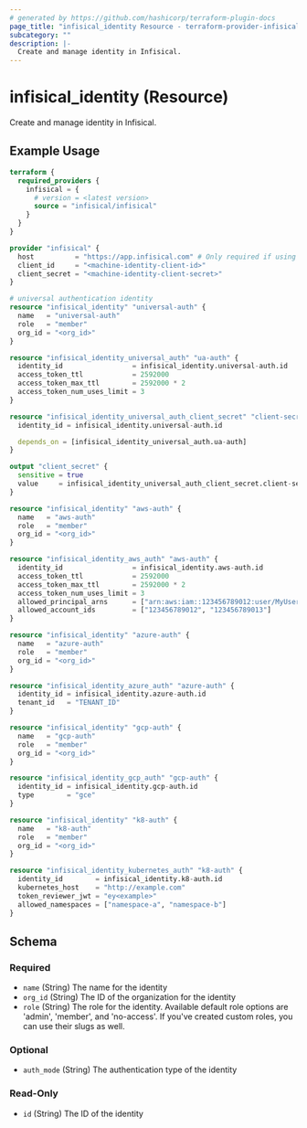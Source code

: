 ```yaml
---
# generated by https://github.com/hashicorp/terraform-plugin-docs
page_title: "infisical_identity Resource - terraform-provider-infisical"
subcategory: ""
description: |-
  Create and manage identity in Infisical.
---
```


# infisical_identity (Resource)

Create and manage identity in Infisical.

## Example Usage

```terraform
terraform {
  required_providers {
    infisical = {
      # version = <latest version>
      source = "infisical/infisical"
    }
  }
}

provider "infisical" {
  host          = "https://app.infisical.com" # Only required if using self hosted instance of Infisical, default is https://app.infisical.com
  client_id     = "<machine-identity-client-id>"
  client_secret = "<machine-identity-client-secret>"
}

# universal authentication identity
resource "infisical_identity" "universal-auth" {
  name   = "universal-auth"
  role   = "member"
  org_id = "<org_id>"
}

resource "infisical_identity_universal_auth" "ua-auth" {
  identity_id                 = infisical_identity.universal-auth.id
  access_token_ttl            = 2592000
  access_token_max_ttl        = 2592000 * 2
  access_token_num_uses_limit = 3
}

resource "infisical_identity_universal_auth_client_secret" "client-secret" {
  identity_id = infisical_identity.universal-auth.id

  depends_on = [infisical_identity_universal_auth.ua-auth]
}

output "client_secret" {
  sensitive = true
  value     = infisical_identity_universal_auth_client_secret.client-secret.client_secret
}

resource "infisical_identity" "aws-auth" {
  name   = "aws-auth"
  role   = "member"
  org_id = "<org_id>"
}

resource "infisical_identity_aws_auth" "aws-auth" {
  identity_id                 = infisical_identity.aws-auth.id
  access_token_ttl            = 2592000
  access_token_max_ttl        = 2592000 * 2
  access_token_num_uses_limit = 3
  allowed_principal_arns      = ["arn:aws:iam::123456789012:user/MyUserName"]
  allowed_account_ids         = ["123456789012", "123456789013"]
}

resource "infisical_identity" "azure-auth" {
  name   = "azure-auth"
  role   = "member"
  org_id = "<org_id>"
}

resource "infisical_identity_azure_auth" "azure-auth" {
  identity_id = infisical_identity.azure-auth.id
  tenant_id   = "TENANT_ID"
}

resource "infisical_identity" "gcp-auth" {
  name   = "gcp-auth"
  role   = "member"
  org_id = "<org_id>"
}

resource "infisical_identity_gcp_auth" "gcp-auth" {
  identity_id = infisical_identity.gcp-auth.id
  type        = "gce"
}

resource "infisical_identity" "k8-auth" {
  name   = "k8-auth"
  role   = "member"
  org_id = "<org_id>"
}

resource "infisical_identity_kubernetes_auth" "k8-auth" {
  identity_id        = infisical_identity.k8-auth.id
  kubernetes_host    = "http://example.com"
  token_reviewer_jwt = "ey<example>"
  allowed_namespaces = ["namespace-a", "namespace-b"]
}
```

<!-- schema generated by tfplugindocs -->
## Schema

### Required

- `name` (String) The name for the identity
- `org_id` (String) The ID of the organization for the identity
- `role` (String) The role for the identity. Available default role options are 'admin', 'member', and 'no-access'. If you've created custom roles, you can use their slugs as well.

### Optional

- `auth_mode` (String) The authentication type of the identity

### Read-Only

- `id` (String) The ID of the identity
